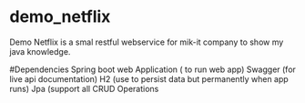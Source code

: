 # demo_netflix
Demo Netflix is a smal restful webservice for mik-it company to show my java knowledge.

#Dependencies
Spring boot web Application ( to run web app)
Swagger (for live api documentation)
H2 (use to persist data but permanently when app runs)
Jpa (support all CRUD Operations

